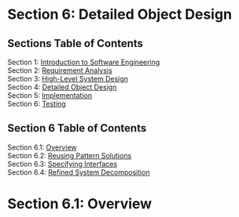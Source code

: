 # Section 6: Detailed Object Design

## Sections Table of Contents

Section 1: [Introduction to Software Engineering](Section%201.md)<br>
Section 2: [Requirement Analysis](Section%202.md)<br>
Section 3: [High-Level System Design](Section%203.md)<br>
Section 4: [Detailed Object Design](Section%204.md)<br>
Section 5: [Implementation](Section%205.md)<br>
Section 6: [Testing](Section%206.md)<br>

## Section 6 Table of Contents

Section 6.1: [Overview](#section-6.1-overview)<br>
Section 6.2: [Reusing Pattern Solutions](#section-6.2-reusing-pattern-solutions)<br>
Section 6.3: [Specifying Interfaces](#section-6.3-specifying-interfaces)<br>
Section 6.4: [Refined System Decomposition](#section-6.4-refined-system-decomposition)<br>

# Section 6.1: Overview